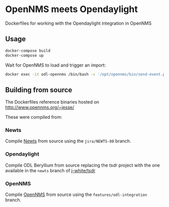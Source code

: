 # OpenNMS meets Opendaylight

Dockerfiles for working with the Opendaylight integration in OpenNMS

## Usage

```sh
docker-compose build
docker-compose up
```

Wait for OpenNMS to load and trigger an import:

```sh
docker exec -it odl-opennms /bin/bash -c '/opt/opennms/bin/send-event.pl uei.opennms.org/internal/importer/reloadImport -p "url odl://${CONTROLLER_PORT_8181_TCP_ADDR}:${CONTROLLER_PORT_8181_TCP_PORT}/NODES"'
```

## Building from source

The Dockerfiles reference binaries hosted on http://www.opennms.org/~jesse/

These were compiled from:

### Newts

Compile [Newts](https://github.com/OpenNMS/newts) from source using the `jira/NEWTS-80` branch.

### Opendaylight

Compile ODL Beryllium from source replacing the *tsdr* project with the one available in the `newts` branch of [j-white/tsdr](https://github.com/j-white/tsdr)

### OpenNMS

Compile [OpenNMS](https://github.com/OpenNMS/opennms) from source using the `features/odl-integration` branch.
